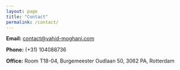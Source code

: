 ```yaml
---
layout: page
title: "Contact"
permalink: /contact/
---
```


**Email:** contact@vahid-moghani.com

**Phone:** (+31) 104088736

**Office:** Room T18-04, Burgemeester Oudlaan 50, 3062 PA, Rotterdam
